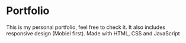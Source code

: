 # Portfolio
This is my personal portfolio, feel free to check it. It also includes responsive design (Mobiel first). Made with HTML, CSS and JavaScript
